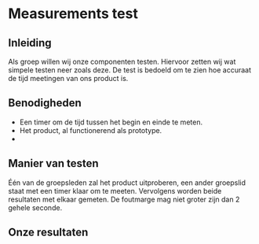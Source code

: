 # Measurements test

## Inleiding
Als groep willen wij onze componenten testen. Hiervoor zetten wij wat simpele testen neer zoals deze. De test is bedoeld om te zien hoe accuraat de tijd meetingen van ons product is.

## Benodigheden
- Een timer om de tijd tussen het begin en einde te meten.
- Het product, al functionerend als prototype.
- 

## Manier van testen
Één van de groepsleden zal het product uitproberen, een ander groepslid staat met een timer klaar om te meeten. Vervolgens worden beide resultaten met elkaar gemeten. De foutmarge mag niet groter zijn dan 2 gehele seconde.

## Onze resultaten
